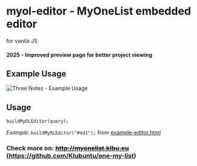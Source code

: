 # myol-editor - MyOneList embedded editor
for vanila JS

#### 2025 - Improved preview page for better project viewing

## Example Usage
![Three Notes - Example Usage](https://user-images.githubusercontent.com/49614906/191026591-bf697ed0-f9c9-4696-a88a-578cda56c8b4.png)

## Usage

``buildMyOLEditor(query);``

*Example:* ``buildMyOLEditor("#ed1");``
from [example-editor.html](example-editor.html)

### Check more on: ~~http://myonelist.klbu.eu~~ (https://github.com/Klubuntu/one-my-list)

